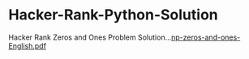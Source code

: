 # Hacker-Rank-Python-Solution
Hacker Rank Zeros and Ones Problem Solution...[np-zeros-and-ones-English.pdf](https://github.com/ankitmalik84/Hacker-Rank-Python-Solution/files/9637612/np-zeros-and-ones-English.pdf)

